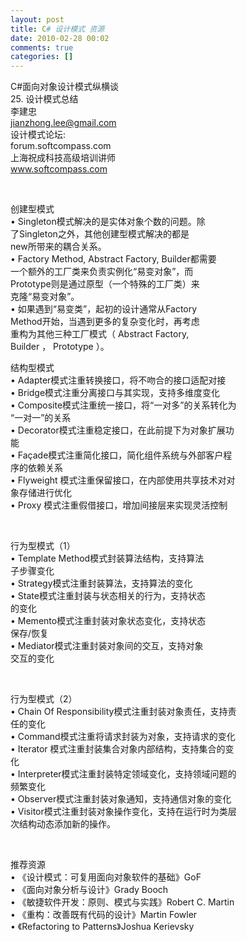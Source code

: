 ```yaml
---
layout: post
title: C# 设计模式 资源
date: 2010-02-28 00:02
comments: true
categories: []
---
```

<p>C#面向对象设计模式纵横谈<br/>
25. 设计模式总结<br/>
李建忠<br/><a href="mailto:jianzhong.lee@gmail.com">jianzhong.lee@gmail.com</a><br/>
设计模式论坛:<br/>
forum.softcompass.com<br/>
上海祝成科技高级培训讲师<br/><a href="http://www.softcompass.com">www.softcompass.com</a></p>
<p> </p>
创建型模式<br/>
• Singleton模式解决的是实体对象个数的问题。除<br/>
了Singleton之外，其他创建型模式解决的都是<br/>
new所带来的耦合关系。<br/>
• Factory Method, Abstract Factory, Builder都需要<br/>
一个额外的工厂类来负责实例化“易变对象”，而<br/>
Prototype则是通过原型（一个特殊的工厂类）来<br/>
克隆“易变对象”。<br/>
• 如果遇到“易变类”，起初的设计通常从Factory<br/>
Method开始，当遇到更多的复杂变化时，再考虑<br/>
重构为其他三种工厂模式（ Abstract Factory,<br/>
Builder ， Prototype ）。
<p>结构型模式<br/>
• Adapter模式注重转换接口，将不吻合的接口适配对接<br/>
• Bridge模式注重分离接口与其实现，支持多维度变化<br/>
• Composite模式注重统一接口，将“一对多”的关系转化为<br/>
“一对一”的关系<br/>
• Decorator模式注重稳定接口，在此前提下为对象扩展功<br/>
能<br/>
• Façade模式注重简化接口，简化组件系统与外部客户程<br/>
序的依赖关系<br/>
• Flyweight 模式注重保留接口，在内部使用共享技术对对<br/>
象存储进行优化<br/>
• Proxy 模式注重假借接口，增加间接层来实现灵活控制</p>
<p> </p>
<p>行为型模式（1）<br/>
• Template Method模式封装算法结构，支持算法<br/>
子步骤变化<br/>
• Strategy模式注重封装算法，支持算法的变化<br/>
• State模式注重封装与状态相关的行为，支持状态<br/>
的变化<br/>
• Memento模式注重封装对象状态变化，支持状态<br/>
保存/恢复<br/>
• Mediator模式注重封装对象间的交互，支持对象<br/>
交互的变化</p>
<p> </p>
<p>行为型模式（2）<br/>
• Chain Of Responsibility模式注重封装对象责任，支持责<br/>
任的变化<br/>
• Command模式注重将请求封装为对象，支持请求的变化<br/>
• Iterator 模式注重封装集合对象内部结构，支持集合的变<br/>
化<br/>
• Interpreter模式注重封装特定领域变化，支持领域问题的<br/>
频繁变化<br/>
• Observer模式注重封装对象通知，支持通信对象的变化<br/>
• Visitor模式注重封装对象操作变化，支持在运行时为类层<br/>
次结构动态添加新的操作。</p>
<p> </p>
<p>推荐资源<br/>
• 《设计模式：可复用面向对象软件的基础》GoF<br/>
• 《面向对象分析与设计》Grady Booch<br/>
• 《敏捷软件开发：原则、模式与实践》Robert C. Martin<br/>
• 《重构：改善既有代码的设计》Martin Fowler<br/>
• 《Refactoring to Patterns》Joshua Kerievsky</p>
